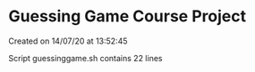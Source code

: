 # Guessing Game Course Project

Created on 14/07/20 at 13:52:45

Script guessinggame.sh contains 22 lines
